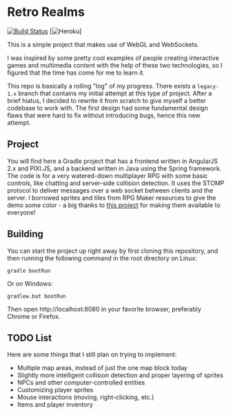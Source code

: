 # Retro Realms
[![Build Status](https://travis-ci.org/mbpolan/retro-realms.svg?branch=master)](https://travis-ci.org/mbpolan/retro-realms)
[![Heroku](https://heroku-badge.herokuapp.com/?app=heroku-badge)]

This is a simple project that makes use of WebGL and WebSockets.

I was inspired by some pretty cool examples of people creating interactive games and multimedia content
with the help of these two technologies, so I figured that the time has come for me to learn it.

This repo is basically a rolling "log" of my progress. There exists a `legacy-1.x` branch that contains my initial
attempt at this type of project. After a brief hiatus, I decided to rewrite it from scratch to give myself a better
codebase to work with. The first design had some fundamental design flaws that were hard to fix without introducing
bugs, hence this new attempt.

## Project
You will find here a Gradle project that has a frontend written in AngularJS 2.x and PIXI.JS, and a backend
written in Java using the Spring framework. The code is for a very watered-down multiplayer RPG with some
basic controls, like chatting and server-side collision detection. It uses the STOMP protocol to deliver messages
over a web socket between clients and the server. I borrowed sprites and tiles from RPG Maker resources to
give the demo some color - a big thanks to [this project](https://vxresource.wordpress.com) for
making them available to everyone!


## Building
You can start the project up right away by first cloning this repository, and then running the following command
in the root directory on Linux:

`gradle bootRun`

Or on Windows:

`gradlew.bat bootRun`

Then open http://localhost:8080 in your favorite browser, preferably Chrome or Firefox.

## TODO List
Here are some things that I still plan on trying to implement:

- Multiple map areas, instead of just the one map block today
- Slightly more intelligent collision detection and proper layering of sprites
- NPCs and other computer-controlled entities
- Customizing player sprites
- Mouse interactions (moving, right-clicking, etc.)
- Items and player inventory
